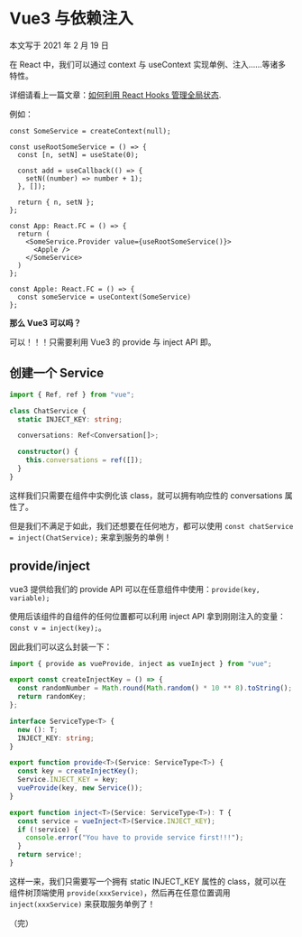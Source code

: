 # Vue3 与依赖注入

本文写于 2021 年 2 月 19 日

在 React 中，我们可以通过 context 与 useContext 实现单例、注入……等诸多特性。

详细请看上一篇文章：[如何利用 React Hooks 管理全局状态](https://www.cnblogs.com/xhyccc/p/14242492.html).

例如：

```tsx
const SomeService = createContext(null);

const useRootSomeService = () => {
  const [n, setN] = useState(0);

  const add = useCallback(() => {
    setN((number) => number + 1);
  }, []);

  return { n, setN };
};

const App: React.FC = () => {
  return (
    <SomeService.Provider value={useRootSomeService()}>
      <Apple />
    </SomeService>
  )
};

const Apple: React.FC = () => {
  const someService = useContext(SomeService)
};
```

**那么 Vue3 可以吗？**

可以！！！只需要利用 Vue3 的 provide 与 inject API 即。

## 创建一个 Service

```ts
import { Ref, ref } from "vue";

class ChatService {
  static INJECT_KEY: string;

  conversations: Ref<Conversation[]>;

  constructor() {
    this.conversations = ref([]);
  }
}
```

这样我们只需要在组件中实例化该 class，就可以拥有响应性的 conversations 属性了。

但是我们不满足于如此，我们还想要在任何地方，都可以使用 `const chatService = inject(ChatService);` 来拿到服务的单例！

## provide/inject

vue3 提供给我们的 provide API 可以在任意组件中使用：`provide(key, variable);`

使用后该组件的自组件的任何位置都可以利用 inject API 拿到刚刚注入的变量：`const v = inject(key);`。

因此我们可以这么封装一下：

```ts
import { provide as vueProvide, inject as vueInject } from "vue";

export const createInjectKey = () => {
  const randomNumber = Math.round(Math.random() * 10 ** 8).toString();
  return randomKey;
};

interface ServiceType<T> {
  new (): T;
  INJECT_KEY: string;
}

export function provide<T>(Service: ServiceType<T>) {
  const key = createInjectKey();
  Service.INJECT_KEY = key;
  vueProvide(key, new Service());
}

export function inject<T>(Service: ServiceType<T>): T {
  const service = vueInject<T>(Service.INJECT_KEY);
  if (!service) {
    console.error("You have to provide service first!!!");
  }
  return service!;
}
```

这样一来，我们只需要写一个拥有 static INJECT_KEY 属性的 class，就可以在组件树顶端使用 `provide(xxxService)`，然后再在任意位置调用 `inject(xxxService)` 来获取服务单例了！

（完）
